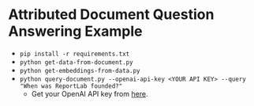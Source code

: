# Attributed Document Question Answering Example

- `pip install -r requirements.txt`
- `python get-data-from-document.py`
- `python get-embeddings-from-data.py`
- `python query-document.py --openai-api-key <YOUR API KEY> --query "When was ReportLab founded?"`
  - Get your OpenAI API key from [here](https://platform.openai.com/account/api-keys).
